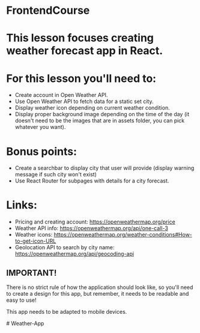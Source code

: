 # FrontendCourse

# This lesson focuses creating weather forecast app in React.

# For this lesson you'll need to:
- Create account in Open Weather API.
- Use Open Weather API to fetch data for a static set city.
- Display weather icon depending on current weather condition.
- Display proper background image depending on the time of the day (it doesn't need to be the images that are in assets folder, you can pick whatever you want).

# Bonus points:
- Create a searchbar to display city that user will provide (display warning message if such city won't exist)
- Use React Router for subpages with details for a city forecast.

# Links:
- Pricing and creating account: https://openweathermap.org/price
- Weather API info: https://openweathermap.org/api/one-call-3
- Weather icons: https://openweathermap.org/weather-conditions#How-to-get-icon-URL
- Geolocation API to search by city name: https://openweathermap.org/api/geocoding-api

## **IMPORTANT!**

There is no strict rule of how the application should look like, so you'll need to create a design for this app, but remember, it needs to be readable and easy to use!

This app needs to be adapted to mobile devices.


#   W e a t h e r - A p p  
 